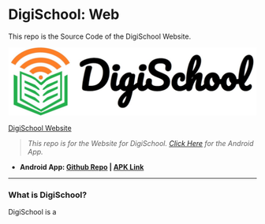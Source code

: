 # DigiSchool: Web

This repo is the Source Code of the DigiSchool Website.


[![Logo](./logo2.png)](https://dipamsen.github.io/DigiSchool-Web/)


[DigiSchool Website](https://dipamsen.github.io/DigiSchool-Web/)

> *This repo is for the Website for DigiSchool. [Click Here](https://github.com/dipamsen/DigiSchool-App) for the Android App.*

- **Android App: [Github Repo]( https://github.com/dipamsen/DigiSchool-App ) | [APK Link](https://drive.google.com/drive/folders/16F14zIZ6pQgZ-JsOBIgZbXapbkh-F0ey?usp=sharing)**

---
### What is DigiSchool?
DigiSchool is a 
